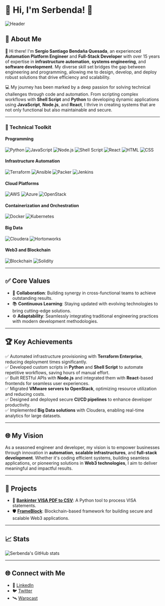 # 👋 Hi, I'm Serbenda! 🚀

![Header](https://img.shields.io/badge/-Welcome%20to%20my%20GitHub-blueviolet?style=for-the-badge)

## 🌟 About Me

👋 Hi there! I'm **Sergio Santiago Bendaña Quesada**, an experienced **Automation Platform Engineer** and **Full-Stack Developer** with over 15 years of expertise in **infrastructure automation**, **systems engineering**, and **software development**. My diverse skill set bridges the gap between engineering and programming, allowing me to design, develop, and deploy robust solutions that drive efficiency and scalability.

💻 My journey has been marked by a deep passion for solving technical challenges through code and automation. From scripting complex workflows with **Shell Script** and **Python** to developing dynamic applications using **JavaScript**, **Node.js**, and **React**, I thrive in creating systems that are not only functional but also maintainable and secure.

---

### 🔧 Technical Toolkit

#### **Programming**
![Python](https://img.shields.io/badge/-Python-333?style=flat&logo=python&logoColor=yellow)
![JavaScript](https://img.shields.io/badge/-JavaScript-F7DF1E?style=flat&logo=javascript&logoColor=black)
![Node.js](https://img.shields.io/badge/-Node.js-339933?style=flat&logo=node.js&logoColor=white)
![Shell Script](https://img.shields.io/badge/-Shell_Script-4EAA25?style=flat&logo=gnu-bash&logoColor=white)
![React](https://img.shields.io/badge/-React-61DAFB?style=flat&logo=react&logoColor=black)
![HTML](https://img.shields.io/badge/-HTML-E34F26?style=flat&logo=html5&logoColor=white)
![CSS](https://img.shields.io/badge/-CSS-1572B6?style=flat&logo=css3&logoColor=white)

#### **Infrastructure Automation**
![Terraform](https://img.shields.io/badge/-Terraform-623CE4?style=flat&logo=terraform&logoColor=white)
![Ansible](https://img.shields.io/badge/-Ansible-EE0000?style=flat&logo=ansible&logoColor=white)
![Packer](https://img.shields.io/badge/-Packer-02A8EF?style=flat&logo=packer&logoColor=white)
![Jenkins](https://img.shields.io/badge/-Jenkins-D24939?style=flat&logo=jenkins&logoColor=white)

#### **Cloud Platforms**
![AWS](https://img.shields.io/badge/-AWS-232F3E?style=flat&logo=amazon-aws&logoColor=white)
![Azure](https://img.shields.io/badge/-Azure-0078D4?style=flat&logo=microsoft-azure&logoColor=white)
![OpenStack](https://img.shields.io/badge/-OpenStack-ED1944?style=flat&logo=openstack&logoColor=white)

#### **Containerization and Orchestration**
![Docker](https://img.shields.io/badge/-Docker-2496ED?style=flat&logo=docker&logoColor=white)
![Kubernetes](https://img.shields.io/badge/-Kubernetes-326CE5?style=flat&logo=kubernetes&logoColor=white)

#### **Big Data**
![Cloudera](https://img.shields.io/badge/-Cloudera-F9470B?style=flat&logo=cloudera&logoColor=white)
![Hortonworks](https://img.shields.io/badge/-Hortonworks-FF6600?style=flat)

#### **Web3 and Blockchain**
![Blockchain](https://img.shields.io/badge/-Blockchain-121D33?style=flat&logo=blockchain-dot-com&logoColor=white)
![Solidity](https://img.shields.io/badge/-Solidity-363636?style=flat&logo=solidity&logoColor=white)

---

## ✅ Core Values

- 🤝 **Collaboration**: Building synergy in cross-functional teams to achieve outstanding results.
- 📚 **Continuous Learning**: Staying updated with evolving technologies to bring cutting-edge solutions.
- ⚙️ **Adaptability**: Seamlessly integrating traditional engineering practices with modern development methodologies.

---

## 🏆 Key Achievements

✅ Automated infrastructure provisioning with **Terraform Enterprise**, reducing deployment times significantly.  
✅ Developed custom scripts in **Python** and **Shell Script** to automate repetitive workflows, saving hours of manual effort.  
✅ Built RESTful APIs with **Node.js** and integrated them with **React**-based frontends for seamless user experiences.  
✅ Migrated **VMware servers to OpenStack**, optimizing resource utilization and reducing costs.  
✅ Designed and deployed secure **CI/CD pipelines** to enhance developer productivity.  
✅ Implemented **Big Data solutions** with Cloudera, enabling real-time analytics for large datasets.  

---

## 🌐 My Vision

As a seasoned engineer and developer, my vision is to empower businesses through innovation in **automation**, **scalable infrastructures**, and **full-stack development**. Whether it's coding efficient systems, building seamless applications, or pioneering solutions in **Web3 technologies**, I aim to deliver meaningful and impactful results.

---

## 🚀 Projects

- 🏦 **[Bankinter VISA PDF to CSV](https://github.com/serbenda/bankinter-visa-pdf-to-csv)**: A Python tool to process VISA statements.  
- 🛡️ **[FrameBlock](https://github.com/serbenda/frameblock)**: Blockchain-based framework for building secure and scalable Web3 applications.

---

## 📈 Stats

![Serbenda's GitHub stats](https://github-readme-stats.vercel.app/api?username=serbenda&show_icons=true&theme=radical)

---

## 🌐 Connect with Me

- 💼 [LinkedIn](https://www.linkedin.com/in/sergio-santiago-benda%C3%B1a-quesada/)  
- 🐦 [Twitter](https://x.com/serbenda)
- 🛰️ [Warpcast](https://warpcast.com/serbenda)
